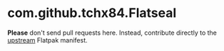 # com.github.tchx84.Flatseal

**Please** don't send pull requests here. Instead, contribute directly to the [upstream](https://github.com/tchx84/Flatseal) Flatpak manifest.
